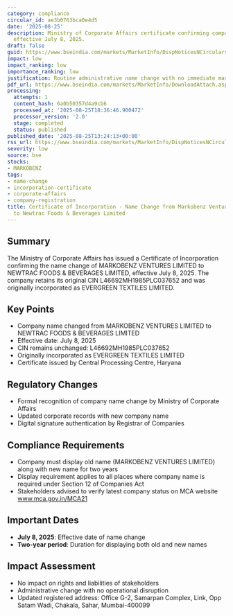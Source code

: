 ```yaml
---
category: compliance
circular_id: ae3b0763bca0e4d5
date: '2025-08-25'
description: Ministry of Corporate Affairs certificate confirming company name change
  effective July 8, 2025.
draft: false
guid: https://www.bseindia.com/markets/MarketInfo/DispNoticesNCirculars.aspx?Noticeid={48AA8A40-42AD-4600-BE45-4E43C83112F6}&noticeno=20250825-48&dt=08/25/2025&icount=48&totcount=67&flag=0
impact: low
impact_ranking: low
importance_ranking: low
justification: Routine administrative name change with no immediate market impact
pdf_url: https://www.bseindia.com/markets/MarketInfo/DownloadAttach.aspx?id=20250825-48&attachedId=4294ebf4-2ea2-45ed-8cc9-7e386a6d9348
processing:
  attempts: 1
  content_hash: 6a0b50357d4a9cb6
  processed_at: '2025-08-25T18:36:46.900472'
  processor_version: '2.0'
  stage: completed
  status: published
published_date: '2025-08-25T13:24:13+00:00'
rss_url: https://www.bseindia.com/markets/MarketInfo/DispNoticesNCirculars.aspx?Noticeid={48AA8A40-42AD-4600-BE45-4E43C83112F6}&noticeno=20250825-48&dt=08/25/2025&icount=48&totcount=67&flag=0
severity: low
source: bse
stocks:
- MARKOBENZ
tags:
- name-change
- incorporation-certificate
- corporate-affairs
- company-registration
title: Certificate of Incorporation - Name Change from Markobenz Ventures Limited
  to Newtrac Foods & Beverages Limited
---
```


## Summary

The Ministry of Corporate Affairs has issued a Certificate of Incorporation confirming the name change of MARKOBENZ VENTURES LIMITED to NEWTRAC FOODS & BEVERAGES LIMITED, effective July 8, 2025. The company retains its original CIN L46692MH1985PLC037652 and was originally incorporated as EVERGREEN TEXTILES LIMITED.

## Key Points

- Company name changed from MARKOBENZ VENTURES LIMITED to NEWTRAC FOODS & BEVERAGES LIMITED
- Effective date: July 8, 2025
- CIN remains unchanged: L46692MH1985PLC037652
- Originally incorporated as EVERGREEN TEXTILES LIMITED
- Certificate issued by Central Processing Centre, Haryana

## Regulatory Changes

- Formal recognition of company name change by Ministry of Corporate Affairs
- Updated corporate records with new company name
- Digital signature authentication by Registrar of Companies

## Compliance Requirements

- Company must display old name (MARKOBENZ VENTURES LIMITED) along with new name for two years
- Display requirement applies to all places where company name is required under Section 12 of Companies Act
- Stakeholders advised to verify latest company status on MCA website www.mca.gov.in/MCA21

## Important Dates

- **July 8, 2025**: Effective date of name change
- **Two-year period**: Duration for displaying both old and new names

## Impact Assessment

- No impact on rights and liabilities of stakeholders
- Administrative change with no operational disruption
- Updated registered address: Office G-2, Samarpan Complex, Link, Opp Satam Wadi, Chakala, Sahar, Mumbai-400099